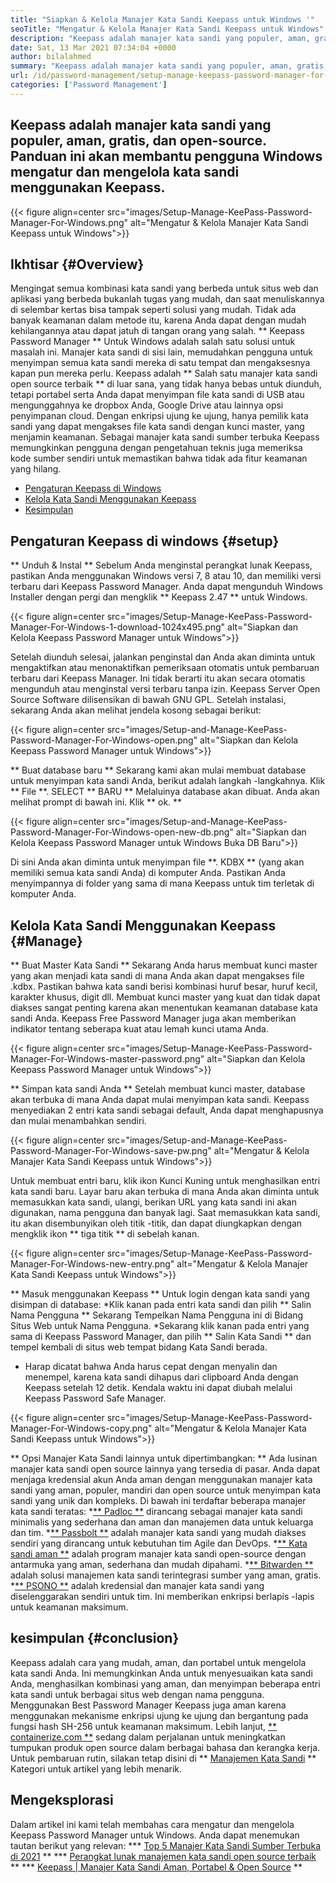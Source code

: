 ```yaml
---
title: "Siapkan & Kelola Manajer Kata Sandi Keepass untuk Windows '" 
seoTitle: "Mengatur & Kelola Manajer Kata Sandi Keepass untuk Windows" 
description: "Keepass adalah manajer kata sandi yang populer, aman, gratis, dan open-source. Panduan ini akan membantu pengguna Windows mengatur dan mengelola kata sandi menggunakan Keepass." 
date: Sat, 13 Mar 2021 07:34:04 +0000
author: bilalahmed
summary: "Keepass adalah manajer kata sandi yang populer, aman, gratis, dan open-source. Panduan ini akan membantu pengguna Windows mengatur dan mengelola kata sandi menggunakan Keepass." 
url: /id/password-management/setup-manage-keepass-password-manager-for-windows/
categories: ['Password Management']
---
```


## Keepass adalah manajer kata sandi yang populer, aman, gratis, dan open-source. Panduan ini akan membantu pengguna Windows mengatur dan mengelola kata sandi menggunakan Keepass.

{{< figure align=center src="images/Setup-Manage-KeePass-Password-Manager-For-Windows.png" alt="Mengatur & Kelola Manajer Kata Sandi Keepass untuk Windows">}}


## Ikhtisar {#Overview}
Mengingat semua kombinasi kata sandi yang berbeda untuk situs web dan aplikasi yang berbeda bukanlah tugas yang mudah, dan saat menuliskannya di selembar kertas bisa tampak seperti solusi yang mudah. Tidak ada banyak keamanan dalam metode itu, karena Anda dapat dengan mudah kehilangannya atau dapat jatuh di tangan orang yang salah. ** Keepass Password Manager ** Untuk Windows adalah salah satu solusi untuk masalah ini.
Manajer kata sandi di sisi lain, memudahkan pengguna untuk menyimpan semua kata sandi mereka di satu tempat dan mengaksesnya kapan pun mereka perlu. Keepass adalah ** Salah satu manajer kata sandi open source terbaik ** di luar sana, yang tidak hanya bebas untuk diunduh, tetapi portabel serta Anda dapat menyimpan file kata sandi di USB atau mengunggahnya ke dropbox Anda, Google Drive atau lainnya opsi penyimpanan cloud. Dengan enkripsi ujung ke ujung, hanya pemilik kata sandi yang dapat mengakses file kata sandi dengan kunci master, yang menjamin keamanan. Sebagai manajer kata sandi sumber terbuka Keepass memungkinkan pengguna dengan pengetahuan teknis juga memeriksa kode sumber sendiri untuk memastikan bahwa tidak ada fitur keamanan yang hilang.
  * [Pengaturan Keepass di Windows][1]
  * [Kelola Kata Sandi Menggunakan Keepass][2]
  * [Kesimpulan][3]

## Pengaturan Keepass di windows {#setup}
** Unduh & Instal **
Sebelum Anda menginstal perangkat lunak Keepass, pastikan Anda menggunakan Windows versi 7, 8 atau 10, dan memiliki versi terbaru dari Keepass Password Manager. Anda dapat mengunduh Windows Installer dengan pergi dan mengklik ** Keepass 2.47 ** untuk Windows.

{{< figure align=center src="images/Setup-Manage-KeePass-Password-Manager-For-Windows-1-download-1024x495.png" alt="Siapkan dan Kelola Keepass Password Manager untuk Windows">}}

Setelah diunduh selesai, jalankan penginstal dan Anda akan diminta untuk mengaktifkan atau menonaktifkan pemeriksaan otomatis untuk pembaruan terbaru dari Keepass Manager. Ini tidak berarti itu akan secara otomatis mengunduh atau menginstal versi terbaru tanpa izin. Keepass Server Open Source Software dilisensikan di bawah GNU GPL. Setelah instalasi, sekarang Anda akan melihat jendela kosong sebagai berikut:

{{< figure align=center src="images/Setup-and-Manage-KeePass-Password-Manager-For-Windows-open.png" alt="Siapkan dan Kelola Keepass Password Manager untuk Windows">}}

** Buat database baru **
Sekarang kami akan mulai membuat database untuk menyimpan kata sandi Anda, berikut adalah langkah -langkahnya. Klik ** File **. SELECT ** BARU ** Melaluinya database akan dibuat. Anda akan melihat prompt di bawah ini. Klik ** ok. **

{{< figure align=center src="images/Setup-and-Manage-KeePass-Password-Manager-For-Windows-open-new-db.png" alt="Siapkan dan Kelola Keepass Password Manager untuk Windows Buka DB Baru">}}

Di sini Anda akan diminta untuk menyimpan file **. KDBX ** (yang akan memiliki semua kata sandi Anda) di komputer Anda. Pastikan Anda menyimpannya di folder yang sama di mana Keepass untuk tim terletak di komputer Anda.

## Kelola Kata Sandi Menggunakan Keepass {#Manage}
** Buat Master Kata Sandi **
Sekarang Anda harus membuat kunci master yang akan menjadi kata sandi di mana Anda akan dapat mengakses file .kdbx. Pastikan bahwa kata sandi berisi kombinasi huruf besar, huruf kecil, karakter khusus, digit dll. Membuat kunci master yang kuat dan tidak dapat diakses sangat penting karena akan menentukan keamanan database kata sandi Anda. Keepass Free Password Manager juga akan memberikan indikator tentang seberapa kuat atau lemah kunci utama Anda.

{{< figure align=center src="images/Setup-Manage-KeePass-Password-Manager-For-Windows-master-password.png" alt="Siapkan dan Kelola Keepass Password Manager untuk Windows">}}

** Simpan kata sandi Anda **
Setelah membuat kunci master, database akan terbuka di mana Anda dapat mulai menyimpan kata sandi. Keepass menyediakan 2 entri kata sandi sebagai default, Anda dapat menghapusnya dan mulai menambahkan sendiri.

{{< figure align=center src="images/Setup-and-Manage-KeePass-Password-Manager-For-Windows-save-pw.png" alt="Mengatur & Kelola Manajer Kata Sandi Keepass untuk Windows">}}

Untuk membuat entri baru, klik ikon Kunci Kuning untuk menghasilkan entri kata sandi baru. Layar baru akan terbuka di mana Anda akan diminta untuk memasukkan kata sandi, ulangi, berikan URL yang kata sandi ini akan digunakan, nama pengguna dan banyak lagi. Saat memasukkan kata sandi, itu akan disembunyikan oleh titik -titik, dan dapat diungkapkan dengan mengklik ikon ** tiga titik ** di sebelah kanan.

{{< figure align=center src="images/Setup-Manage-KeePass-Password-Manager-For-Windows-new-entry.png" alt="Mengatur & Kelola Manajer Kata Sandi Keepass untuk Windows">}}

** Masuk menggunakan Keepass **
Untuk login dengan kata sandi yang disimpan di database:
  *Klik kanan pada entri kata sandi dan pilih ** Salin Nama Pengguna ** Sekarang Tempelkan Nama Pengguna ini di Bidang Situs Web untuk Nama Pengguna.
  *Sekarang klik kanan pada entri yang sama di Keepass Password Manager, dan pilih ** Salin Kata Sandi ** dan tempel kembali di situs web tempat bidang Kata Sandi berada.
  * Harap dicatat bahwa Anda harus cepat dengan menyalin dan menempel, karena kata sandi dihapus dari clipboard Anda dengan Keepass setelah 12 detik. Kendala waktu ini dapat diubah melalui Keepass Password Safe Manager.

{{< figure align=center src="images/Setup-Manage-KeePass-Password-Manager-For-Windows-copy.png" alt="Mengatur & Kelola Manajer Kata Sandi Keepass untuk Windows">}}

** Opsi Manajer Kata Sandi lainnya untuk dipertimbangkan: **
Ada lusinan manajer kata sandi open source lainnya yang tersedia di pasar. Anda dapat menjaga kredensial akun Anda aman dengan menggunakan manajer kata sandi yang aman, populer, mandiri dan open source untuk menyimpan kata sandi yang unik dan kompleks. Di bawah ini terdaftar beberapa manajer kata sandi teratas:
  *[** Padloc **][4] dirancang sebagai manajer kata sandi minimalis yang sederhana dan aman dan manajemen data untuk keluarga dan tim.
  *[** Passbolt **][5] adalah manajer kata sandi yang mudah diakses sendiri yang dirancang untuk kebutuhan tim Agile dan DevOps.
  *[** Kata sandi aman **][6] adalah program manajer kata sandi open-source dengan antarmuka yang aman, sederhana dan mudah dipahami.
  *[** Bitwarden **][7] adalah solusi manajemen kata sandi terintegrasi sumber yang aman, gratis.
  *[** PSONO **][8] adalah kredensial dan manajer kata sandi yang diselenggarakan sendiri untuk tim. Ini memberikan enkripsi berlapis -lapis untuk keamanan maksimum.

## kesimpulan {#conclusion}
Keepass adalah cara yang mudah, aman, dan portabel untuk mengelola kata sandi Anda. Ini memungkinkan Anda untuk menyesuaikan kata sandi Anda, menghasilkan kombinasi yang aman, dan menyimpan beberapa entri kata sandi untuk berbagai situs web dengan nama pengguna. Menggunakan Best Password Manager Keepass juga aman karena menggunakan mekanisme enkripsi ujung ke ujung dan bergantung pada fungsi hash SH-256 untuk keamanan maksimum.
Lebih lanjut, [** containerize.com **][9] sedang dalam perjalanan untuk meningkatkan tumpukan produk open source dalam berbagai bahasa dan kerangka kerja. Untuk pembaruan rutin, silakan tetap disini di ** [Manajemen Kata Sandi][10] ** Kategori untuk artikel yang lebih menarik.

## Mengeksplorasi
Dalam artikel ini kami telah membahas cara mengatur dan mengelola Keepass Password Manager untuk Windows. Anda dapat menemukan tautan berikut yang relevan:
  *** [Top 5 Manajer Kata Sandi Sumber Terbuka di 2021][11] **
  *** [Perangkat lunak manajemen kata sandi open source terbaik][12] **
  *** [Keepass | Manajer Kata Sandi Aman, Portabel & Open Source][13] **

  
[1]: https://blog.containerize.com/wp-admin/post.php?post=3863&action=edit#setup
[2]: https://blog.containerize.com/wp-admin/post.php?post=3863&action=edit#manage
[3]: https://blog.containerize.com/wp-admin/post.php?post=3863&action=edit#conclusion
[4]: https://padloc.app/
[5]: https://products.containerize.com/password-management/passbolt/
[6]: https://products.containerize.com/password-management/password-safe/
[7]: https://products.containerize.com/password-management/bitwarden/
[8]: https://products.containerize.com/password-management/psono/
[9]: https://www.containerize.com/
[10]: https://blog.containerize.com/category/password-management/
[11]: https://blog.containerize.com/password-management/top-5-open-source-password-managers-in-2021/
[12]: https://products.containerize.com/password-management/
[13]: https://products.containerize.com/password-management/keepass
